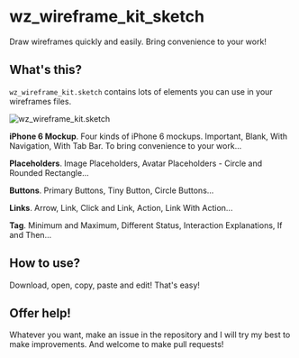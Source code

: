 # wz_wireframe_kit_sketch
Draw wireframes quickly and easily. Bring convenience to your work!

## What's this?
`wz_wireframe_kit.sketch` contains lots of elements you can use in your wireframes files.

![wz_wireframe_kit.sketch](https://github.com/wendzhue/wz_wireframe_kit_sketch/blob/master/Preview/preview-1.png)

**iPhone 6 Mockup**. Four kinds of iPhone 6 mockups. Important, Blank, With Navigation, With Tab Bar. To bring convenience to your work...

**Placeholders**. Image Placeholders, Avatar Placeholders - Circle and Rounded Rectangle...

**Buttons**. Primary Buttons, Tiny Button, Circle Buttons...

**Links**. Arrow, Link, Click and Link, Action, Link With Action...

**Tag**. Minimum and Maximum, Different Status, Interaction Explanations, If and Then...

## How to use?
Download, open, copy, paste and edit! That's easy!

## Offer help!
Whatever you want, make an issue in the repository and I will try my best to make improvements. And welcome to make pull requests!
